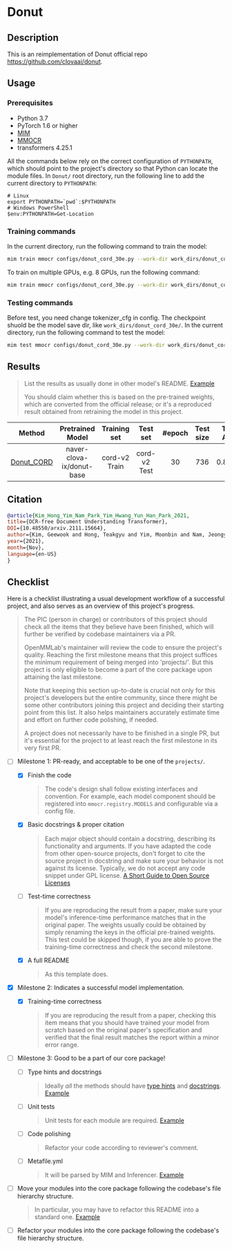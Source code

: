 # Donut

## Description

This is an reimplementation of Donut official repo https://github.com/clovaai/donut.

## Usage

### Prerequisites

- Python 3.7
- PyTorch 1.6 or higher
- [MIM](https://github.com/open-mmlab/mim)
- [MMOCR](https://github.com/open-mmlab/mmocr)
- transformers 4.25.1

All the commands below rely on the correct configuration of `PYTHONPATH`, which should point to the project's directory so that Python can locate the module files. In `Donut/` root directory, run the following line to add the current directory to `PYTHONPATH`:

```shell
# Linux
export PYTHONPATH=`pwd`:$PYTHONPATH
# Windows PowerShell
$env:PYTHONPATH=Get-Location
```

### Training commands

In the current directory, run the following command to train the model:

```bash
mim train mmocr configs/donut_cord_30e.py --work-dir work_dirs/donut_cord_30e/
```

To train on multiple GPUs, e.g. 8 GPUs, run the following command:

```bash
mim train mmocr configs/donut_cord_30e.py --work-dir work_dirs/donut_cord_30e/ --launcher pytorch --gpus 8
```

### Testing commands

Before test, you need change tokenizer_cfg in config. The checkpoint shuold be the model save dir, like `work_dirs/donut_cord_30e/`.
In the current directory, run the following command to test the model:

```bash
mim test mmocr configs/donut_cord_30e.py --work-dir work_dirs/donut_cord_30e/ --checkpoint ${CHECKPOINT_PATH}
```

## Results

> List the results as usually done in other model's README. [Example](https://github.com/open-mmlab/mmocr/blob/1.x/configs/textdet/dbnet/README.md#results-and-models)
>
> You should claim whether this is based on the pre-trained weights, which are converted from the official release; or it's a reproduced result obtained from retraining the model in this project.

|                 Method                  |     Pretrained Model      | Training set  |   Test set   | #epoch | Test size | TED Acc |   F1   |         Download         |
| :-------------------------------------: | :-----------------------: | :-----------: | :----------: | :----: | :-------: | :-----: | :----: | :----------------------: |
| [Donut_CORD](configs/donut_cord_30e.py) | naver-clova-ix/donut-base | cord-v2 Train | cord-v2 Test |   30   |    736    | 0.8977  | 0.8279 | [model](<>) \| [log](<>) |

## Citation

<!--- cslint:disable -->

```bibtex
@article{Kim_Hong_Yim_Nam_Park_Yim_Hwang_Yun_Han_Park_2021,
title={OCR-free Document Understanding Transformer},
DOI={10.48550/arxiv.2111.15664},
author={Kim, Geewook and Hong, Teakgyu and Yim, Moonbin and Nam, Jeongyeon and Park, Jinyoung and Yim, Jinyeong and Hwang, Wonseok and Yun, Sangdoo and Han, Dongyoon and Park, Seunghyun},
year={2021},
month={Nov},
language={en-US}
}
```

<!--- cslint:enable -->

## Checklist

Here is a checklist illustrating a usual development workflow of a successful project, and also serves as an overview of this project's progress.

> The PIC (person in charge) or contributors of this project should check all the items that they believe have been finished, which will further be verified by codebase maintainers via a PR.
>
> OpenMMLab's maintainer will review the code to ensure the project's quality. Reaching the first milestone means that this project suffices the minimum requirement of being merged into 'projects/'. But this project is only eligible to become a part of the core package upon attaining the last milestone.
>
> Note that keeping this section up-to-date is crucial not only for this project's developers but the entire community, since there might be some other contributors joining this project and deciding their starting point from this list. It also helps maintainers accurately estimate time and effort on further code polishing, if needed.
>
> A project does not necessarily have to be finished in a single PR, but it's essential for the project to at least reach the first milestone in its very first PR.

- [ ] Milestone 1: PR-ready, and acceptable to be one of the `projects/`.

  - [x] Finish the code

    > The code's design shall follow existing interfaces and convention. For example, each model component should be registered into `mmocr.registry.MODELS` and configurable via a config file.

  - [x] Basic docstrings & proper citation

    > Each major object should contain a docstring, describing its functionality and arguments. If you have adapted the code from other open-source projects, don't forget to cite the source project in docstring and make sure your behavior is not against its license. Typically, we do not accept any code snippet under GPL license. [A Short Guide to Open Source Licenses](https://medium.com/nationwide-technology/a-short-guide-to-open-source-licenses-cf5b1c329edd)

  - [ ] Test-time correctness

    > If you are reproducing the result from a paper, make sure your model's inference-time performance matches that in the original paper. The weights usually could be obtained by simply renaming the keys in the official pre-trained weights. This test could be skipped though, if you are able to prove the training-time correctness and check the second milestone.

  - [x] A full README

    > As this template does.

- [x] Milestone 2: Indicates a successful model implementation.

  - [x] Training-time correctness

    > If you are reproducing the result from a paper, checking this item means that you should have trained your model from scratch based on the original paper's specification and verified that the final result matches the report within a minor error range.

- [ ] Milestone 3: Good to be a part of our core package!

  - [ ] Type hints and docstrings

    > Ideally *all* the methods should have [type hints](https://www.pythontutorial.net/python-basics/python-type-hints/) and [docstrings](https://google.github.io/styleguide/pyguide.html#381-docstrings). [Example](https://github.com/open-mmlab/mmocr/blob/76637a290507f151215d299707c57cea5120976e/mmocr/utils/polygon_utils.py#L80-L96)

  - [ ] Unit tests

    > Unit tests for each module are required. [Example](https://github.com/open-mmlab/mmocr/blob/76637a290507f151215d299707c57cea5120976e/tests/test_utils/test_polygon_utils.py#L97-L106)

  - [ ] Code polishing

    > Refactor your code according to reviewer's comment.

  - [ ] Metafile.yml

    > It will be parsed by MIM and Inferencer. [Example](https://github.com/open-mmlab/mmocr/blob/1.x/configs/textdet/dbnet/metafile.yml)

- [ ] Move your modules into the core package following the codebase's file hierarchy structure.

  > In particular, you may have to refactor this README into a standard one. [Example](/configs/textdet/dbnet/README.md)

- [ ] Refactor your modules into the core package following the codebase's file hierarchy structure.
